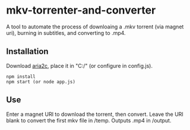 # mkv-torrenter-and-converter
A tool to automate the process of downloaing a .mkv torrent (via magnet uri), burning in subtitles, and converting to .mp4.

Installation
------------
Download [aria2c](https://aria2.github.io/), place it in "C:/" (or configure in config.js).

    npm install
    npm start (or node app.js)

Use
------------
Enter a magnet URI to download the torrent, then convert. Leave the URI blank to convert the first mkv file in /temp. Outputs .mp4 in /output. 
